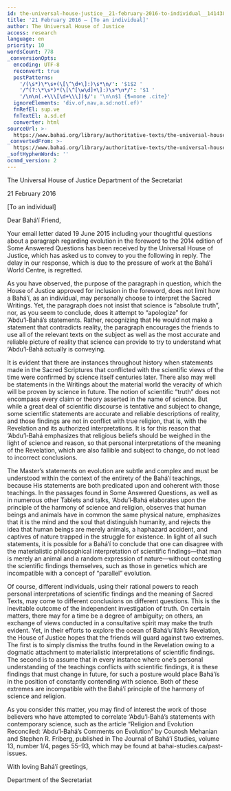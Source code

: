 ```yaml
---
id: the-universal-house-justice__21-february-2016-to-individual__1414389301__en
title: '21 February 2016 – [To an individual]'
author: The Universal House of Justice
access: research
language: en
priority: 10
wordsCount: 778
_conversionOpts:
  encoding: UTF-8
  reconvert: true
  postPatterns:
    '/(\s*)\*\s+(\[\^\d+\]:)\s*\n/': '$1$2 '
    '/^(?:\*\s*)*(\[\^[\w\d]+\]:)\s*\n*/': '$1 '
    '/\n\n(.+\\\[\d+\\\])$/': '\n\n$1 {¶=none .cite}'
  ignoreElements: 'div.of,nav,a.sd:not(.ef)'
  fnRefEl: sup.ve
  fnTextEl: a.sd.ef
  converter: html
sourceUrl: >-
  https://www.bahai.org/library/authoritative-texts/the-universal-house-of-justice/messages/20160221_001/20160221_001.xhtml
_convertedFrom: >-
  https://www.bahai.org/library/authoritative-texts/the-universal-house-of-justice/messages/20160221_001/20160221_001.xhtml
_softHyphenWords: ''
ocnmd_version: 2
---
```

The Universal House of Justice
Department of the Secretariat

21 February 2016

\[To an individual\]

Dear Bahá’í Friend,

Your email letter dated 19 June 2015 including your thoughtful questions about a paragraph regarding evolution in the foreword to the 2014 edition of Some Answered Questions has been received by the Universal House of Justice, which has asked us to convey to you the following in reply. The delay in our response, which is due to the pressure of work at the Bahá’í World Centre, is regretted.

As you have observed, the purpose of the paragraph in question, which the House of Justice approved for inclusion in the foreword, does not limit how a Bahá’í, as an individual, may personally choose to interpret the Sacred Writings. Yet, the paragraph does not insist that science is “absolute truth”, nor, as you seem to conclude, does it attempt to “apologize” for ‘Abdu’l‑Bahá’s statements. Rather, recognizing that He would not make a statement that contradicts reality, the paragraph encourages the friends to use all of the relevant texts on the subject as well as the most accurate and reliable picture of reality that science can provide to try to understand what ‘Abdu’l‑Bahá actually is conveying.

It is evident that there are instances throughout history when statements made in the Sacred Scriptures that conflicted with the scientific views of the time were confirmed by science itself centuries later. There also may well be statements in the Writings about the material world the veracity of which will be proven by science in future. The notion of scientific “truth” does not encompass every claim or theory asserted in the name of science. But while a great deal of scientific discourse is tentative and subject to change, some scientific statements are accurate and reliable descriptions of reality, and those findings are not in conflict with true religion, that is, with the Revelation and its authorized interpretations. It is for this reason that ‘Abdu’l‑Bahá emphasizes that religious beliefs should be weighed in the light of science and reason, so that personal interpretations of the meaning of the Revelation, which are also fallible and subject to change, do not lead to incorrect conclusions.

The Master’s statements on evolution are subtle and complex and must be understood within the context of the entirety of the Bahá’í teachings, because His statements are both predicated upon and coherent with those teachings. In the passages found in Some Answered Questions, as well as in numerous other Tablets and talks, ‘Abdu’l‑Bahá elaborates upon the principle of the harmony of science and religion, observes that human beings and animals have in common the same physical nature, emphasizes that it is the mind and the soul that distinguish humanity, and rejects the idea that human beings are merely animals, a haphazard accident, and captives of nature trapped in the struggle for existence. In light of all such statements, it is possible for a Bahá’í to conclude that one can disagree with the materialistic philosophical interpretation of scientific findings—that man is merely an animal and a random expression of nature—without contesting the scientific findings themselves, such as those in genetics which are incompatible with a concept of “parallel” evolution.

Of course, different individuals, using their rational powers to reach personal interpretations of scientific findings and the meaning of Sacred Texts, may come to different conclusions on different questions. This is the inevitable outcome of the independent investigation of truth. On certain matters, there may for a time be a degree of ambiguity; on others, an exchange of views conducted in a consultative spirit may make the truth evident. Yet, in their efforts to explore the ocean of Bahá’u’lláh’s Revelation, the House of Justice hopes that the friends will guard against two extremes. The first is to simply dismiss the truths found in the Revelation owing to a dogmatic attachment to materialistic interpretations of scientific findings. The second is to assume that in every instance where one’s personal understanding of the teachings conflicts with scientific findings, it is these findings that must change in future, for such a posture would place Bahá’ís in the position of constantly contending with science. Both of these extremes are incompatible with the Bahá’í principle of the harmony of science and religion.

As you consider this matter, you may find of interest the work of those believers who have attempted to correlate ‘Abdu’l‑Bahá’s statements with contemporary science, such as the article “Religion and Evolution Reconciled: ‘Abdu’l‑Bahá’s Comments on Evolution” by Courosh Mehanian and Stephen R. Friberg, published in The Journal of Bahá’í Studies, volume 13, number 1/4, pages 55–93, which may be found at bahai-studies.ca/past-issues.

With loving Bahá’í greetings,

Department of the Secretariat
